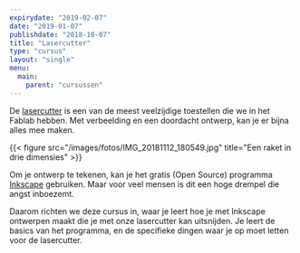 ```yaml
---
expirydate: "2019-02-07"
date: "2019-01-07"
publishdate: "2018-10-07"
title: "Lasercutter"
type: "cursus"
layout: "single"
menu: 
  main:
    parent: "cursussen"
---
```

De [lasercutter](/uitrusting/lasercutter) is een van de meest veelzijdige toestellen die we in het Fablab hebben. Met verbeelding en een doordacht ontwerp, kan je er bijna alles mee maken.

{{< figure src="/images/fotos/IMG_20181112_180549.jpg" title="Een raket in drie dimensies" >}}

Om je ontwerp te tekenen, kan je het gratis (Open Source) programma [Inkscape](https://inkscape.org/) gebruiken. Maar voor veel mensen is dit een hoge drempel die angst inboezemt.

Daarom richten we deze cursus in, waar je leert hoe je met Inkscape ontwerpen maakt die je met onze lasercutter kan uitsnijden. Je leert de basics van het programma, en de specifieke dingen waar je op moet letten voor de lasercutter.
